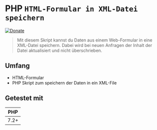 # PHP ``HTML-Formular in XML-Datei speichern``

[![Donate](https://img.shields.io/badge/Donate-PayPal-green.svg)](https://www.paypal.me/PTMarkus)

> Mit diesem Skript kannst du Daten aus einem Web-Formular in eine XML-Datei speichern. Dabei wird bei neuen Anfragen der Inhalt der Datei aktualisiert und nicht überschrieben.

## Umfang

- HTML-Formular
- PHP Skript zum speichern der Daten in ein XML-File

## Getestet mit

| PHP       |
| ----------|
| 7.2+      |